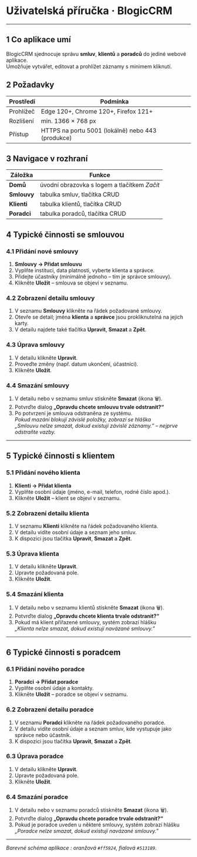 # Uživatelská příručka · BlogicCRM

---

## 1  Co aplikace umí
BlogicCRM sjednocuje správu **smluv**, **klientů** a **poradců** do jediné webové aplikace.  
Umožňuje vytvářet, editovat a prohlížet záznamy s minimem kliknutí.

## 2  Požadavky
| Prostředí | Podmínka |
|-----------|----------|
| Prohlížeč | Edge 120+, Chrome 120+, Firefox 121+ |
| Rozlišení | min. 1366 × 768 px |
| Přístup | HTTPS na portu 5001 (lokálně) nebo 443 (produkce) |

## 3  Navigace v rozhraní
| Záložka | Funkce |
|---------|--------|
| **Domů** | úvodní obrazovka s logem a tlačítkem *Začít* |
| **Smlouvy** | tabulka smluv, tlačítka CRUD |
| **Klienti** | tabulka klientů, tlačítka CRUD |
| **Poradci** | tabulka poradců, tlačítka CRUD |

## 4  Typické činnosti se **smlouvou**

### 4.1  Přidání nové smlouvy
1. **Smlouvy → Přidat smlouvu**  
2. Vyplňte instituci, data platnosti, vyberte klienta a správce.  
3. Přidejte účastníky (minimálně jednoho – tím je správce smlouvy).  
4. Klikněte **Uložit** – smlouva se objeví v seznamu.

### 4.2  Zobrazení detailu smlouvy
1. V seznamu **Smlouvy** klikněte na řádek požadované smlouvy.  
2. Otevře se detail; jména **klienta** a **správce** jsou prokliknutelná na jejich karty.  
3. V detailu najdete také tlačítka **Upravit**, **Smazat** a **Zpět**.

### 4.3  Úprava smlouvy
1. V detailu klikněte **Upravit**.  
2. Proveďte změny (např. datum ukončení, účastníci).  
3. Klikněte **Uložit**.

### 4.4  Smazání smlouvy
1. V detailu nebo v seznamu smluv stiskněte **Smazat** (ikona 🗑️).  
2. Potvrďte dialog **„Opravdu chcete smlouvu trvale odstranit?“**  
3. Po potvrzení je smlouva odstraněna ze systému.  
   *Pokud mazání blokují závislé položky, zobrazí se hláška  
   „Smlouvu nelze smazat, dokud existují závislé záznamy.” – nejprve odstraňte vazby.*

---

## 5  Typické činnosti s **klientem**

### 5.1  Přidání nového klienta
1. **Klienti → Přidat klienta**  
2. Vyplňte osobní údaje (jméno, e-mail, telefon, rodné číslo apod.).  
3. Klikněte **Uložit** – klient se objeví v seznamu.

### 5.2  Zobrazení detailu klienta
1. V seznamu **Klienti** klikněte na řádek požadovaného klienta.  
2. V detailu vidíte osobní údaje a seznam jeho smluv.  
3. K dispozici jsou tlačítka **Upravit**, **Smazat** a **Zpět**.

### 5.3  Úprava klienta
1. V detailu klikněte **Upravit**.  
2. Upravte požadovaná pole.  
3. Klikněte **Uložit**.

### 5.4  Smazání klienta
1. V detailu nebo v seznamu klientů stiskněte **Smazat** (ikona 🗑️).  
2. Potvrďte dialog **„Opravdu chcete klienta trvale odstranit?“**  
3. Pokud má klient přiřazené smlouvy, systém zobrazí hlášku  
   *„Klienta nelze smazat, dokud existují navázané smlouvy.”*

---

## 6  Typické činnosti s **poradcem**

### 6.1  Přidání nového poradce
1. **Poradci → Přidat poradce**  
2. Vyplňte osobní údaje a kontakty.  
3. Klikněte **Uložit** – poradce se objeví v seznamu.

### 6.2  Zobrazení detailu poradce
1. V seznamu **Poradci** klikněte na řádek požadovaného poradce.  
2. V detailu vidíte osobní údaje a seznam smluv, kde vystupuje jako správce nebo účastník.  
3. K dispozici jsou tlačítka **Upravit**, **Smazat** a **Zpět**.

### 6.3  Úprava poradce
1. V detailu klikněte **Upravit**.  
2. Upravte požadovaná pole.  
3. Klikněte **Uložit**.

### 6.4  Smazání poradce
1. V detailu nebo v seznamu poradců stiskněte **Smazat** (ikona 🗑️).  
2. Potvrďte dialog **„Opravdu chcete poradce trvale odstranit?“**  
3. Pokud je poradce uveden u některé smlouvy, systém zobrazí hlášku  
   *„Poradce nelze smazat, dokud existují navázané smlouvy.”*


---

*Barevné schéma aplikace : oranžová `#ff5924`, fialová `#513189`.* 
